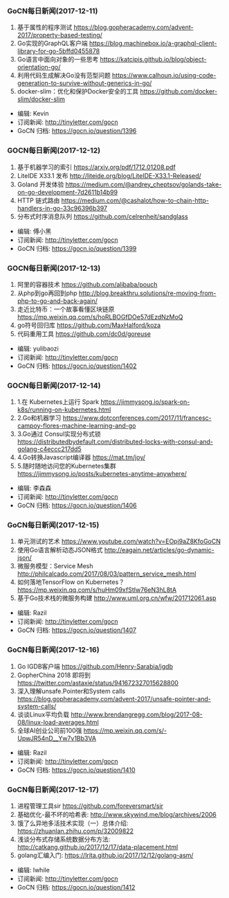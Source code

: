 ### GoCN每日新闻(2017-12-11)

1. 基于属性的程序测试 https://blog.gopheracademy.com/advent-2017/property-based-testing/
2. Go实现的GraphQL客户端 https://blog.machinebox.io/a-graphql-client-library-for-go-5bffd0455878
3. Go语言中面向对象的一些思考 https://katcipis.github.io/blog/object-orientation-go/
4. 利用代码生成解决Go没有范型问题 https://www.calhoun.io/using-code-generation-to-survive-without-generics-in-go/
5. docker-slim：优化和保护Docker安全的工具 https://github.com/docker-slim/docker-slim

* 编辑: Kevin
* 订阅新闻: http://tinyletter.com/gocn
* GoCN 归档: https://gocn.io/question/1396

### GOCN每日新闻(2017-12-12)

1. 基于机器学习的索引 https://arxiv.org/pdf/1712.01208.pdf
2. LiteIDE X33.1 发布 http://liteide.org/blog/LiteIDE-X33.1-Released/
3. Goland 开发体验 https://medium.com/@andrey_cheptsov/golands-take-on-go-development-7d2611b14b99
4. HTTP 链式路由 https://medium.com/@cashalot/how-to-chain-http-handlers-in-go-33c96396b397
5. 分布式时序消息队列 https://github.com/celrenheit/sandglass

* 编辑: 傅小黑
* 订阅新闻: http://tinyletter.com/gocn
* GoCN 归档: https://gocn.io/question/1399

### GOCN每日新闻(2017-12-13)

1. 阿里的容器技术 https://github.com/alibaba/pouch
2. 从php到go再回到php http://blog.breakthru.solutions/re-moving-from-php-to-go-and-back-again/
3. 走近比特币：一个故事看懂区块链原 https://mp.weixin.qq.com/s/hoRLBOGfDOe57dEzdNzMoQ
4. go符号回归库 https://github.com/MaxHalford/koza
5. 代码重用工具 https://github.com/dc0d/goreuse

* 编辑: yulibaozi
* 订阅新闻: http://tinyletter.com/gocn
* GoCN 归档: https://gocn.io/question/1402

### GOCN每日新闻(2017-12-14)

1. 1.在 Kubernetes上运行 Spark https://jimmysong.io/spark-on-k8s/running-on-kubernetes.html
2. 2.Go和机器学习 https://www.dotconferences.com/2017/11/francesc-campoy-flores-machine-learning-and-go
3. 3.Go通过 Consul实现分布式锁 https://distributedbydefault.com/distributed-locks-with-consul-and-golang-c4eccc217dd5
4. 4.Go转换Javascript编译器 https://mat.tm/joy/
5. 5.随时随地访问您的Kubernetes集群 https://jimmysong.io/posts/kubernetes-anytime-anywhere/

* 编辑: 李森森
* 订阅新闻: http://tinyletter.com/gocn
* GoCN 归档: https://gocn.io/question/1406

### GoCN每日新闻(2017-12-15)

1. 单元测试的艺术 https://www.youtube.com/watch?v=EOpj9aZ8KfoGoCN
2. 使用Go语言解析动态JSON格式 http://eagain.net/articles/go-dynamic-json/
3. 微服务模型：Service Mesh http://philcalcado.com/2017/08/03/pattern_service_mesh.html
4. 如何落地TensorFlow on Kubernetes？ https://mp.weixin.qq.com/s/huHm09xfStIw76eN3hL8tA
5. 基于Go技术栈的微服务构建 http://www.uml.org.cn/wfw/201712061.asp

* 编辑: Razil
* 订阅新闻: http://tinyletter.com/gocn
* GoCN 归档: https://gocn.io/question/1407

### GoCN每日新闻(2017-12-16)

1. Go IGDB客户端 https://github.com/Henry-Sarabia/igdb
2. GopherChina 2018 即将到 https://twitter.com/astaxie/status/941672327015628800
3. 深入理解unsafe.Pointer和System calls https://blog.gopheracademy.com/advent-2017/unsafe-pointer-and-system-calls/
4. 谈谈Linux平均负载 http://www.brendangregg.com/blog/2017-08-08/linux-load-averages.html
5. 全球AI创业公司前100强 https://mp.weixin.qq.com/s/-UpwJR54nD__Yw7v1Bb3VA

* 编辑: Razil
* 订阅新闻: http://tinyletter.com/gocn
* GoCN 归档: https://gocn.io/question/1410

### GoCN每日新闻(2017-12-17)

1. 进程管理工具sir https://github.com/foreversmart/sir
2. 基础优化-最不坏的哈希表: http://www.skywind.me/blog/archives/2006
3. 饿了么异地多活技术实现（一）总体介绍: https://zhuanlan.zhihu.com/p/32009822
4. 浅谈分布式存储系统数据分布方法: http://catkang.github.io/2017/12/17/data-placement.html
5. golang汇编入门: https://lrita.github.io/2017/12/12/golang-asm/

* 编辑: lwhile
* 订阅新闻: http://tinyletter.com/gocn
* GoCN 归档: https://gocn.io/question/1412